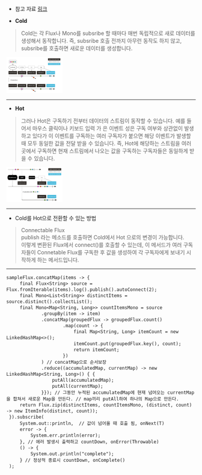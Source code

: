 - 참고 자료 <a href="https://tech.kakao.com/2018/05/29/reactor-programming/" >링크</a>

- **Cold**

> Cold는 각 Flux나 Mono를 subsribe 할 때마다 매번 독립적으로 새로 데이터를 생성해서 동작합니다. 
즉, subsribe 호출 전까지 아무런 동작도 하지 않고, subsribe를 호출하면 새로운 데이터를 생성합니다. 

<img alt="" src="./Cold.png" title="" width="150">

---
- **Hot**

> 그러나 Hot은 구독하기 전부터 데이터의 스트림이 동작할 수 있습니다. 
예를 들어서 마우스 클릭이나 키보드 입력 가 은 이벤트 성은 구독 여부와 상관없이 발생하고 있다가 
이 이벤트를 구독하는 여러 구독자가 붙으면 해당 이벤트가 발생할 때 모두 동일한 값을 전달 받을 수 있습니다. 
즉, Hot에 해당하는 스트림을 여러곳에서 구독하면 현재 스트림에서 나오는 값을 구독하는 구독자들은 동일하게 
받을 수 있습니다. 

<img alt="" src="./Hot.png" title="" width="150">

--- 

- Cold를 Hot으로 전환할 수 있는 방법 

> Connectable Flux <br>
> publish 라는 메소드를 호출하면 Cold에서 Hot 으로의 변경이 가능합니다. <br> 
> 이렇게 변환된 Flux에서 connect()를 호출할 수 있는데, 이 메서드가 여러 구독자들이 Connetable Flux를 구독한 후 값을 생성하여 각 구독자에게 보내기 시작하게 하는 메서드입니다. 

---
```
sampleFlux.concatMap(items -> {
     final Flux<String> source = Flux.fromIterable(items).log().publish().autoConnect(2);
     final Mono<List<String>> distinctItems = source.distinct().collectList();
     final Mono<Map<String, Long>> countItemsMono = source
             .groupBy(item -> item) 
             .concatMap(groupedFlux -> groupedFlux.count()
                     .map(count -> {
                         final Map<String, Long> itemCount = new LinkedHashMap<>();
                         itemCount.put(groupedFlux.key(), count);
                         return itemCount;
                     }) 
             ) // concatMap으로 순서보장
             .reduce((accumulatedMap, currentMap) -> new LinkedHashMap<String, Long>() { {
                 putAll(accumulatedMap);
                 putAll(currentMap);
             }}); // 그동안 누적된 accumulatedMap에 현재 넘어오는 currentMap을 합쳐서 새로운 Map을 만든다. // map끼리 putAll하여 하나의 Map으로 만든다.
     return Flux.zip(distinctItems, countItemsMono, (distinct, count) -> new ItemInfo(distinct, count));
 }).subscribe(
     System.out::println,  // 값이 넘어올 때 호출 됨, onNext(T)
     error -> {
         System.err.println(error);
     }, // 에러 발생시 출력하고 countDown, onError(Throwable)
     () -> {
         System.out.println("complete");
     } // 정상적 종료시 countDown, onComplete()
 );
 ```
